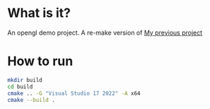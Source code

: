# What is it?

An opengl demo project. A re-make version of [My previous project](https://github.com/Lontoone/TinyEngine)

# How to run
```bash
mkdir build
cd build
cmake .. -G "Visual Studio 17 2022" -A x64
cmake --build .

```